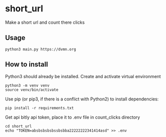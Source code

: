 # short_url

Make a short url and count there clicks

## Usage

```
python3 main.py https://dvmn.org
```

## How to install

Python3 should already be installed.
Create and activate virtual environment

```
python3 -m venv venv
source venv/bin/activate
```

Use pip (or pip3, if there is a conflict with Python2) to install dependencies:

```
pip install -r requirements.txt
```

Get api bitly api token, place it to .env file in count_clicks directory

```
cd short_url
echo "TOKEN=absbsbsbsbssbsbba22222222341414asd" >> .env
```
